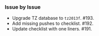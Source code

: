 ### Issue by Issue

 * Upgrade TZ database to `tz2013f`. #193.
 * Add missing pushes to checklist. #192.
 * Update checklist with one liners. #191.
